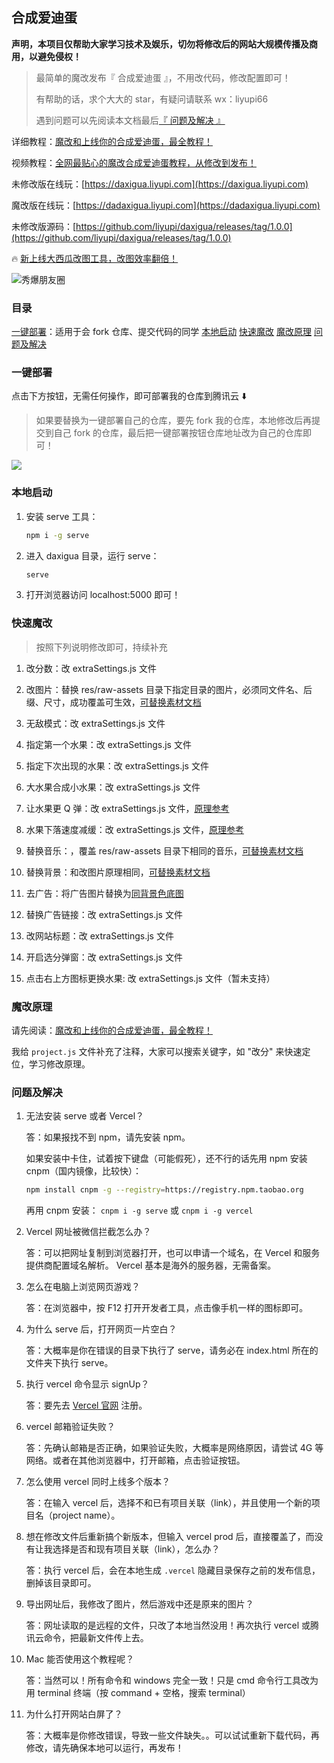 ## 合成爱迪蛋

**声明，本项目仅帮助大家学习技术及娱乐，切勿将修改后的网站大规模传播及商用，以避免侵权！**

> 最简单的魔改发布『 合成爱迪蛋 』，不用改代码，修改配置即可！
>
> 有帮助的话，求个大大的 star，有疑问请联系 wx：liyupi66
>
> 遇到问题可以先阅读本文档最后[『 问题及解决 』](#问题及解决)

详细教程：[魔改和上线你的合成爱迪蛋，最全教程！](https://mp.weixin.qq.com/s/H9VR1MWn-9bKSC_1l_MkJw)

视频教程：[全网最贴心的魔改合成爱迪蛋教程，从修改到发布！](https://www.bilibili.com/video/BV1Vy4y1n7KW/)

未修改版在线玩：[https://daxigua.liyupi.com](https://daxigua.liyupi.com)

魔改版在线玩：[https://dadaxigua.liyupi.com](https://dadaxigua.liyupi.com)

未修改版源码：[https://github.com/liyupi/daxigua/releases/tag/1.0.0](https://github.com/liyupi/daxigua/releases/tag/1.0.0)

🔥 [新上线大西瓜改图工具，改图效率翻倍！](https://daxigua-tools.liyupi.com)

![秀爆朋友圈](./assets/dadaxigua.png)

### 目录

[一键部署](#一键部署)：适用于会 fork 仓库、提交代码的同学
[本地启动](#本地启动)
[快速魔改](#快速魔改)
[魔改原理](#魔改原理)
[问题及解决](#问题及解决)

### 一键部署

点击下方按钮，无需任何操作，即可部署我的仓库到腾讯云 ⬇️

> 如果要替换为一键部署自己的仓库，要先 fork 我的仓库，本地修改后再提交到自己 fork 的仓库，最后把一键部署按钮仓库地址改为自己的仓库即可！

[![](https://main.qcloudimg.com/raw/67f5a389f1ac6f3b4d04c7256438e44f.svg)](https://console.cloud.tencent.com/tcb/env/index?action=CreateAndDeployCloudBaseProject&appUrl=https://github.com/liyupi/daxigua&branch=master)

### 本地启动

1. 安装 serve 工具：

   ```bash
   npm i -g serve
   ```

2. 进入 daxigua 目录，运行 serve：

   ```bash
   serve
   ```

3. 打开浏览器访问 localhost:5000 即可！

### 快速魔改

> 按照下列说明修改即可，持续补充

1. 改分数：改 extraSettings.js 文件

2. 改图片：替换 res/raw-assets 目录下指定目录的图片，必须同文件名、后缀、尺寸，成功覆盖可生效，[可替换素材文档](https://docs.qq.com/sheet/DS0d2VVVJYmpvZ0pZ)

3. 无敌模式：改 extraSettings.js 文件

4. 指定第一个水果：改 extraSettings.js 文件

5. 指定下次出现的水果：改 extraSettings.js 文件

6. 大水果合成小水果：改 extraSettings.js 文件

7. 让水果更 Q 弹：改 extraSettings.js 文件，[原理参考](https://docs.cocos.com/creator/api/zh/classes/PhysicsCircleCollider.html?h=circlecollider)

8. 水果下落速度减缓：改 extraSettings.js 文件，[原理参考](https://docs.cocos.com/creator/manual/zh/physics/physics/rigid-body.html?h=%E5%88%9A%E4%BD%93)

9. 替换音乐：，覆盖 res/raw-assets 目录下相同的音乐，[可替换素材文档](https://docs.qq.com/sheet/DS0d2VVVJYmpvZ0pZ)

10. 替换背景：和改图片原理相同，[可替换素材文档](https://docs.qq.com/sheet/DS0d2VVVJYmpvZ0pZ)

11. 去广告：将广告图片替换为[同背景色底图](https://636f-codenav-8grj8px727565176-1256524210.tcb.qcloud.la/0.png)

12. 替换广告链接：改 extraSettings.js 文件

13. 改网站标题：改 extraSettings.js 文件

14. 开启选分弹窗：改 extraSettings.js 文件

15. 点击右上方图标更换水果: 改 extraSettings.js 文件（暂未支持）

### 魔改原理

请先阅读：[魔改和上线你的合成爱迪蛋，最全教程！](https://mp.weixin.qq.com/s/H9VR1MWn-9bKSC_1l_MkJw)

我给 `project.js` 文件补充了注释，大家可以搜索关键字，如 "改分" 来快速定位，学习修改原理。

### 问题及解决

1. 无法安装 serve 或者 Vercel？

   答：如果报找不到 npm，请先安装 npm。

   如果安装中卡住，试着按下键盘（可能假死），还不行的话先用 npm 安装 cnpm（国内镜像，比较快）：

   ```bash
   npm install cnpm -g --registry=https://registry.npm.taobao.org
   ```

   再用 cnpm 安装： `cnpm i -g serve` 或 `cnpm i -g vercel`

2. Vercel 网址被微信拦截怎么办？

   答：可以把网址复制到浏览器打开，也可以申请一个域名，在 Vercel 和服务提供商配置域名解析。
   Vercel 基本是海外的服务器，无需备案。

3. 怎么在电脑上浏览网页游戏？

   答：在浏览器中，按 F12 打开开发者工具，点击像手机一样的图标即可。

4. 为什么 serve 后，打开网页一片空白？

   答：大概率是你在错误的目录下执行了 serve，请务必在 index.html 所在的文件夹下执行 serve。

5. 执行 vercel 命令显示 signUp？

   答：要先去 [Vercel 官网](https://vercel.com/) 注册。

6. vercel 邮箱验证失败？

   答：先确认邮箱是否正确，如果验证失败，大概率是网络原因，请尝试 4G 等网络。或者在其他浏览器中，打开邮箱，点击验证按钮。

7. 怎么使用 vercel 同时上线多个版本？

   答：在输入 vercel 后，选择不和已有项目关联（link），并且使用一个新的项目名（project name）。

8. 想在修改文件后重新搞个新版本，但输入 vercel prod 后，直接覆盖了，而没有让我选择是否和现有项目关联（link），怎么办？

   答：执行 vercel 后，会在本地生成 `.vercel` 隐藏目录保存之前的发布信息，删掉该目录即可。

9. 导出网址后，我修改了图片，然后游戏中还是原来的图片？

   答：网址读取的是远程的文件，只改了本地当然没用！再次执行 vercel 或腾讯云命令，把最新文件传上去。

10. Mac 能否使用这个教程呢？

    答：当然可以！所有命令和 windows 完全一致！只是 cmd 命令行工具改为用 terminal 终端（按 command + 空格，搜索 terminal）

11. 为什么打开网站白屏了？

    答：大概率是你修改错误，导致一些文件缺失。。可以试试重新下载代码，再修改，请先确保本地可以运行，再发布！
